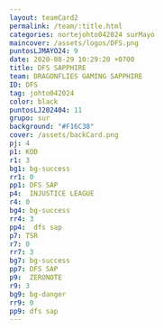 ```yaml
---
layout: teamCard2
permalink: /team/:title.html
categories: nortejohto042024 surMayo
maincover: /assets/logos/DFS.png
puntosLJMAYO24: 9
date: 2020-08-29 10:29:20 +0700
title: DFS SAPPHIRE
team: DRAGONFLIES GAMING SAPPHIRE
ID: DFS
tag: johto042024
color: black
puntosLJ202404: 11
grupo: sur
background: "#F16C38"
cover: /assets/backCard.png
pj: 4
p1: KOD
r1: 3
bg1: bg-success
rr1: 0
pp1: DFS SAP
p4:  INJUSTICE LEAGUE
r4: 0
bg4: bg-success
rr4: 3
pp4:  dfs sap
p7: TSR
r7: 0
rr7: 3
bg7: bg-success
pp7: DFS SAP
p9:  ZERONOTE
r9: 3
bg9: bg-danger
rr9: 0
pp9: dfs sap
---
```

